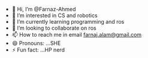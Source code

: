 - 👋 Hi, I’m @Farnaz-Ahmed
- 👀 I’m interested in CS and robotics
- 🌱 I’m currently learning programming and ros
- 💞️ I’m looking to collaborate on ros
- 📫 How to reach me in email farnaj.alam@gmail.com
- 😄 Pronouns: ...SHE
- ⚡ Fun fact: ...HP nerd

<!---
Farnaz-Ahmed/Farnaz-Ahmed is a ✨ special ✨ repository because its `README.md` (this file) appears on your GitHub profile.
You can click the Preview link to take a look at your changes.
--->
